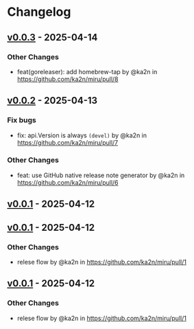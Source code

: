 # Changelog

## [v0.0.3](https://github.com/ka2n/miru/compare/v0.0.2...v0.0.3) - 2025-04-14
### Other Changes
- feat(goreleaser): add homebrew-tap by @ka2n in https://github.com/ka2n/miru/pull/8

## [v0.0.2](https://github.com/ka2n/miru/compare/v0.0.1...v0.0.2) - 2025-04-13
### Fix bugs
- fix: api.Version is always `(devel)` by @ka2n in https://github.com/ka2n/miru/pull/7
### Other Changes
- feat: use GitHub native release note generator by @ka2n in https://github.com/ka2n/miru/pull/6

## [v0.0.1](https://github.com/ka2n/miru/compare/v0.0.0...v0.0.1) - 2025-04-12

## [v0.0.1](https://github.com/ka2n/miru/commits/v0.0.1) - 2025-04-12
### Other Changes
- relese flow by @ka2n in https://github.com/ka2n/miru/pull/1

## [v0.0.1](https://github.com/ka2n/miru/commits/v0.0.1) - 2025-04-12
### Other Changes
- relese flow by @ka2n in https://github.com/ka2n/miru/pull/1
